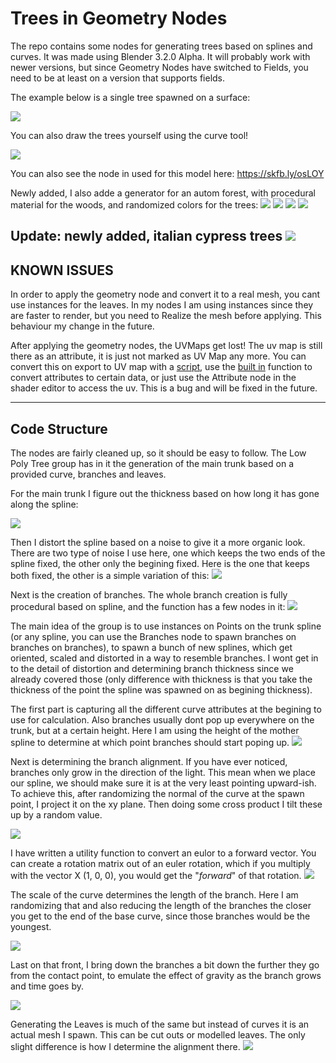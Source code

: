 Trees in Geometry Nodes
=================

The repo contains some nodes for generating trees based on splines and curves. It was made using Blender 3.2.0 Alpha. It will probably work with newer versions, but since Geometry Nodes have switched to Fields, you need to be at least on a version that supports fields. 

The example below is a single tree spawned on a surface:

![](documentation/MainGif.gif)

You can also draw the trees yourself using the curve tool! 

![](documentation/SecondaryGif.gif)

You can also see the node in used for this model here: https://skfb.ly/osLOY

Newly added, I also adde a generator for an autom forest, with procedural material for the woods, and randomized colors for the trees: 
![](documentation/RandomizedTree4.jpg)
![](documentation/RandomizeTree3.jpg)
![](documentation/RandomizedTrees.jpg)
![](documentation/RandomizeTree2.jpg)

Update: newly added, italian cypress trees 
![](documentation/ItalianCypressTre.jpg)
---------
KNOWN ISSUES
--

In order to apply the geometry node and convert it to a real mesh, you cant use instances for the leaves. In my nodes I am using instances since they are faster to render, but you need to Realize the mesh before applying. This behaviour my change in the future.

After applying the geometry nodes, the UVMaps get lost! The uv map is still there as an attribute, it is just not marked as UV Map any more. You can convert this on export to UV map with a [script](https://github.com/nothke/b3d-attribute-converter), use the [built in](https://twitter.com/Nothke/status/1497968184238002181?s=20&t=6z9rORmladSZnvb2EoiQpw) function to convert attributes to certain data, or just use the Attribute node in the shader editor to access the uv. This is a bug and will be fixed in the future.

----------------------
Code Structure
--

The nodes are fairly cleaned up, so it should be easy to follow. The Low Poly Tree group has in it the generation of the main trunk based on a provided curve, branches and leaves.

For the main trunk I figure out the thickness based on how long it has gone along the spline: 

![](documentation/DeterminingThickness.jpg)

Then I distort the spline based on a noise to give it a more organic look. There are two type of noise I use here, one which keeps the two ends of the spline fixed, the other only the begining fixed. Here is the one that keeps both fixed, the other is a simple variation of this: 
![](documentation/DistortingCurve.jpg)

Next is the creation of branches. The whole branch creation is fully procedural based on spline, and the function has a few nodes in it: 
![](documentation/Branches.jpg)

The main idea of the group is to use instances on Points on the trunk spline (or any spline, you can use the Branches node to spawn branches on branches on branches), to spawn a bunch of new splines, which get oriented, scaled and distorted in a way to resemble branches. I wont get in to the detail of distortion and determining branch thickness since we already covered those (only difference with thickness is that you take the thickness of the point the spline was spawned on as begining thickness). 

The first part is capturing all the different curve attributes at the begining to use for calculation. Also branches usually dont pop up everywhere on the trunk, but at a certain height. Here I am using the height of the mother spline to determine at which point branches should start poping up. 
![](documentation/CalculatingDensityAndCappingAtWhichPointBranchesStart.jpg)

Next is determining the branch alignment. If you have ever noticed, branches only grow in the direction of the light. This mean when we place our spline, we should make sure it is at the very least pointing upward-ish. To achieve this, after randomizing the normal of the curve at the spawn point, I project it on the xy plane. Then doing some cross product I tilt these up by a random value. 

![](documentation/BranchAlingment.jpg)

I have written a utility function to convert an eulor to a forward vector. You can create a rotation matrix out of an euler rotation, which if you multiply with the vector X (1, 0, 0), you would get the "*forward*" of that rotation. 
![](documentation/GettingForwardFromEuler.jpg)

The scale of the curve determines the length of the branch. Here I am randomizing that and also reducing the length of the branches the closer you get to the end of the base curve, since those branches would be the youngest.

![](documentation/DetermingBranchLength.jpg)

Last on that front, I bring down the branches a bit down the further they go from the contact point, to emulate the effect of gravity as the branch grows and time goes by. 

![](documentation/ApplyingGravity.jpg)



Generating the Leaves is much of the same but instead of curves it is an actual mesh I spawn. This can be cut outs or modelled leaves. The only slight difference is how I determine the alignment there. 
![](documentation/LeavesAlignment.jpg)
